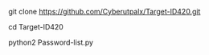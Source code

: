 git clone https://github.com/Cyberutpalx/Target-ID420.git

cd Target-ID420

python2 Password-list.py
